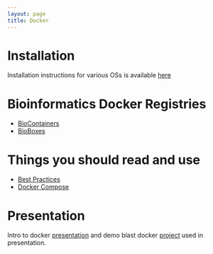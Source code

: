 ```yaml
---
layout: page
title: Docker
---
```


# Installation

Installation instructions for various OSs is available
[here](https://docs.docker.com/engine/installation/)

# Bioinformatics Docker Registries

  * [BioContainers](http://biocontainers.pro/registry/)
  * [BioBoxes](http://bioboxes.org/available-bioboxes/)


# Things you should read and use
  * [Best Practices](https://docker.github.io/engine/userguide/eng-image/dockerfile_best-practices/)
  * [Docker Compose](https://docs.docker.com/compose/)

# Presentation

Intro to docker [presentation](/presentations/docker.html) and demo blast docker
[project](https://github.com/RBGKew/demo-docker-blast) used in presentation.
